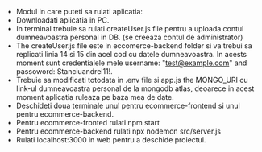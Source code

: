 -	Modul in care puteti sa rulati aplicatia:
-	Downloadati aplicatia in PC.
-	In terminal trebuie sa rulati createUser.js file pentru a uploada contul dumneavoastra personal in DB. (se creeaza contul de administrator)
-	The createUser.js file este in eccomerce-backend folder si va trebui sa replicati linia 14 si 15 din acel cod cu datele dumneavoastra. In acests moment sunt credentialele mele username: "test@example.com" and passoword: Stanciuandrei11!. 
-	Trebuie sa modificati totodata in .env file si app.js the MONGO_URI cu link-ul dumneavoastra personal de la mongodb atlas, deoarece in acest moment aplicatia ruleaza pe baza mea de date. 
-	Deschideti doua terminale unul pentru ecommerce-frontend si unul pentru ecommerce-backend.
-	Pentru ecommerce-fronted rulati npm start
-	Pentru ecommerce-backend rulati npx nodemon src/server.js
-	Rulati localhost:3000 in web pentru a deschide proiectul.

